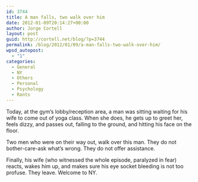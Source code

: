 ```yaml
---
id: 3744
title: A man falls, two walk over him
date: 2012-01-09T20:14:27+00:00
author: Jorge Cortell
layout: post
guid: http://cortell.net/blog/?p=3744
permalink: /blog/2012/01/09/a-man-falls-two-walk-over-him/
wpsd_autopost:
  - "1"
categories:
  - General
  - NY
  - Others
  - Personal
  - Psychology
  - Rants
---
```

Today, at the gym&#8217;s lobby/reception area, a man was sitting waiting for his wife to come out of yoga class. When she does, he gets up to greet her, feels dizzy, and passes out, falling to the ground, and hitting his face on the floor.

Two men who were on their way out, walk over this man. They do not bother-care-ask what&#8217;s wrong. They do not offer assistance.

Finally, his wife (who witnessed the whole episode, paralyzed in fear) reacts, wakes him up, and makes sure his eye socket bleeding is not too profuse. They leave. Welcome to NY.